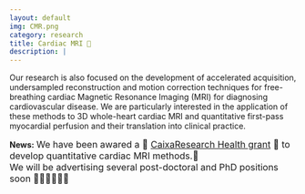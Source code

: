 ```yaml
---
layout: default
img: CMR.png
category: research
title: Cardiac MRI 🧲
description: |
---
```

  Our research is also focused on the development of accelerated acquisition, undersampled reconstruction and motion correction techniques for free-breathing cardiac Magnetic Resonance Imaging (MRI) for diagnosing cardiovascular disease. We are particularly interested in the application of these methods to 3D whole-heart cardiac MRI and quantitative first-pass myocardial perfusion and their translation into clinical practice.
 

**News:** <font size="3"> We have been awared a 🌟 [CaixaResearch Health grant](https://fundacionlacaixa.org/en/caixaresearch-health-research-call-2022-project-coronary-heart-disease/) 🌟 to develop quantitative cardiac MRI methods.🎉 </font>  <br />
<font size="3"> We will be advertising several post-doctoral and PhD positions soon 👩🏽‍⚕️👩🏻‍💻 </font> 
